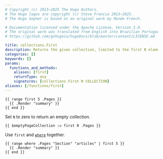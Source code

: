 ```yaml
---
# Copyright (c) 2013–2025 The Hugo Authors.
# The Hugo logos are copyright (c) Steve Francia 2013–2025.
# The Hugo Gopher is based on an original work by Renée French.

# Documentation licensed under the Apache License, Version 2.0.
# The original work was translated from English into Brazilian Portuguese.
# https://github.com/gohugoio/hugoDocs/blob/master/content/LICENSE.md

title: collections.First
description: Returns the given collection, limited to the first N elements.
categories: []
keywords: []
params:
  functions_and_methods:
    aliases: [first]
    returnType: any
    signatures: [collections.First N COLLECTION]
aliases: [/functions/first]
---
```


```go-html-template
{{ range first 5 .Pages }}
  {{ .Render "summary" }}
{{ end }}
```

Set `N` to zero to return an empty collection.

```go-html-template
{{ $emptyPageCollection := first 0 .Pages }}
```

Use `first` and [`where`] together.

```go-html-template
{{ range where .Pages "Section" "articles" | first 5 }}
  {{ .Render "summary" }}
{{ end }}
```

[`where`]: /functions/collections/where/
